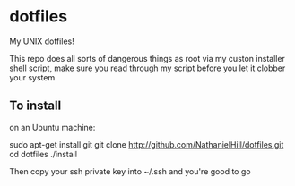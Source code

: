 # dotfiles
My UNIX dotfiles!

This repo does all sorts of dangerous things as root via my custon installer shell script, make sure you read through my script before you let it clobber your system

## To install

on an Ubuntu machine:

sudo apt-get install git
git clone http://github.com/NathanielHill/dotfiles.git
cd dotfiles
./install


Then copy your ssh private key into ~/.ssh and you're good to go
